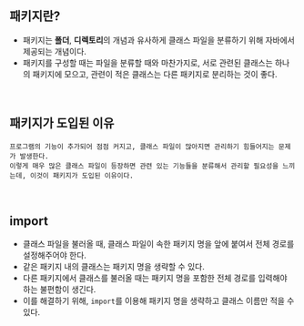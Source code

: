 ## 패키지란?

* 패키지는 **폴더**, **디렉토리**의 개념과 유사하게 클래스 파일을 분류하기 위해 자바에서 제공되는 개념이다.
* 패키지를 구성할 때는 파일을 분류할 때와 마찬가지로, 서로 관련된 클래스는 하나의 패키지에 모으고, 관련이 적은 클래스는 다른 패키지로 분리하는 것이 좋다.

<br>

## 패키지가 도입된 이유

```
프로그램의 기능이 추가되어 점점 커지고, 클래스 파일이 많아지면 관리하기 힘들어지는 문제가 발생한다.
이렇게 매우 많은 클래스 파일이 등장하면 관련 있는 기능들을 분류해서 관리할 필요성을 느끼는데, 이것이 패키지가 도입된 이유이다.
```

<br>

## import

* 클래스 파일을 불러올 때, 클래스 파일이 속한 패키지 명을 앞에 붙여서 전체 경로를 설정해주어야 한다.
* 같은 패키지 내의 클래스는 패키지 명을 생략할 수 있다.
* 다른 패키지에서 클래스를 불러올 때는 패키지 명을 포함한 전체 경로를 입력해야 하는 불편함이 생긴다.
* 이를 해결하기 위해, `import`를 이용해 패키지 명을 생략하고 클래스 이름만 적을 수 있다.
